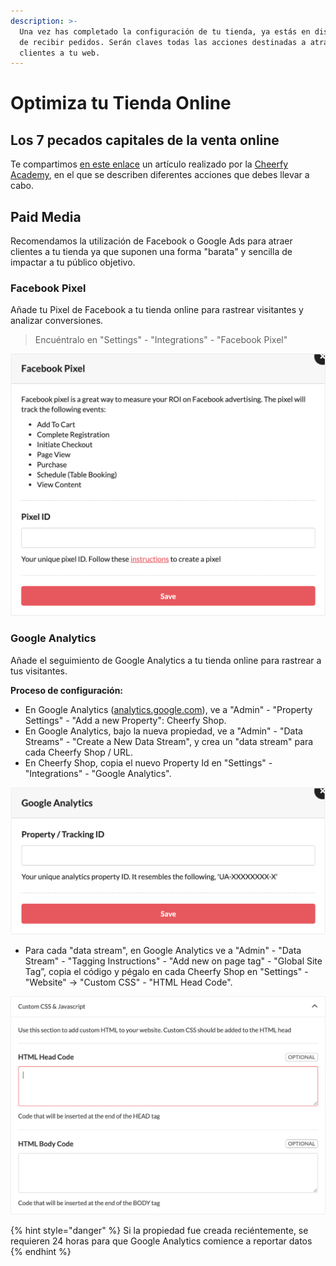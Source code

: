 ```yaml
---
description: >-
  Una vez has completado la configuración de tu tienda, ya estás en disposición
  de recibir pedidos. Serán claves todas las acciones destinadas a atraer a tus
  clientes a tu web.
---
```


# Optimiza tu Tienda Online

## Los 7 pecados capitales de la venta online

Te compartimos [en este enlace](https://www.es.cheerfy.com/academy/los-7-pecados-capitales-de-la-venta-online) un artículo realizado por la [Cheerfy Academy](https://www.es.cheerfy.com/academy), en el que se describen diferentes acciones que debes llevar a cabo.

## Paid Media

Recomendamos la utilización de Facebook o Google Ads para atraer clientes a tu tienda ya que suponen una forma "barata" y sencilla de impactar a tu público objetivo.

### Facebook Pixel

Añade tu Pixel de Facebook a tu tienda online para rastrear visitantes y analizar conversiones.

> Encuéntralo en "Settings" - "Integrations" - "Facebook Pixel"

![](.gitbook/assets/image%20%2863%29.png)

### Google Analytics

Añade el seguimiento de Google Analytics a tu tienda online para rastrear a tus visitantes.

**Proceso de configuración:**

* En Google Analytics \([analytics.google.com](http://analytics.google.com/)\), ve a "Admin" - "Property Settings" - "Add a new Property": Cheerfy Shop.
* En Google Analytics, bajo la nueva propiedad, ve a "Admin" - "Data Streams" - "Create a New Data Stream", y crea un "data stream" para cada Cheerfy Shop / URL.
* En Cheerfy Shop, copia el nuevo Property Id en "Settings" - "Integrations" - "Google Analytics".

![](.gitbook/assets/image%20%2864%29.png)

* Para cada "data stream", en Google Analytics ve a "Admin" - "Data Stream" - "Tagging Instructions" - "Add new on page tag" - "Global Site Tag”, copia el código y pégalo en cada Cheerfy Shop en "Settings" - "Website" -&gt; "Custom CSS" - "HTML Head Code".

![](.gitbook/assets/image%20%2861%29.png)

{% hint style="danger" %}
Si la propiedad fue creada reciéntemente, se requieren 24 horas para que Google Analytics comience a reportar datos
{% endhint %}

